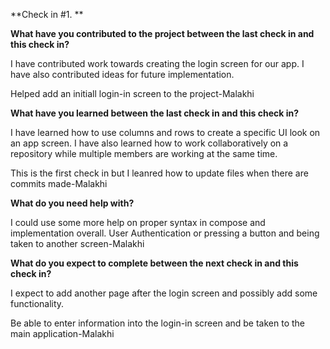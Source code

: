 **Check in #1. **

**What have you contributed to the project between the last check in and this check in?**

I have contributed work towards creating the login screen for our app. I have also contributed ideas for future implementation.

Helped add an initiall login-in screen to the project-Malakhi

**What have you learned between the last check in and this check in?**

I have learned how to use columns and rows to create a specific UI look on an app screen. I have also learned how to work collaboratively on a repository while multiple members are working at the same time.

This is the first check in but I leanred how to update files when there are commits made-Malakhi

**What do you need help with?**

I could use some more help on proper syntax in compose and implementation overall.
User Authentication or pressing a button and being taken to another screen-Malakhi



**What do you expect to complete between the next check in and this check in?**

I expect to add another page after the login screen and possibly add some functionality.

Be able to enter information into the login-in screen and be taken to the main application-Malakhi
